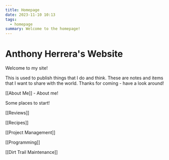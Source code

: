 ```yaml
---
title: Homepage
date: 2023-11-10 10:13
tags:
  - homepage
summary: Welcome to the homepage!
---
```


# Anthony Herrera's Website

Welcome to my site!

This is used to publish things that I do and think. These are notes and items that I want to share with the world. Thanks for coming - have a look around!

[[About Me]] - About me!

Some places to start!

[[Reviews]]

[[Recipes]]

[[Project Management]]

[[Programming]]

[[Dirt Trail Maintenance]]